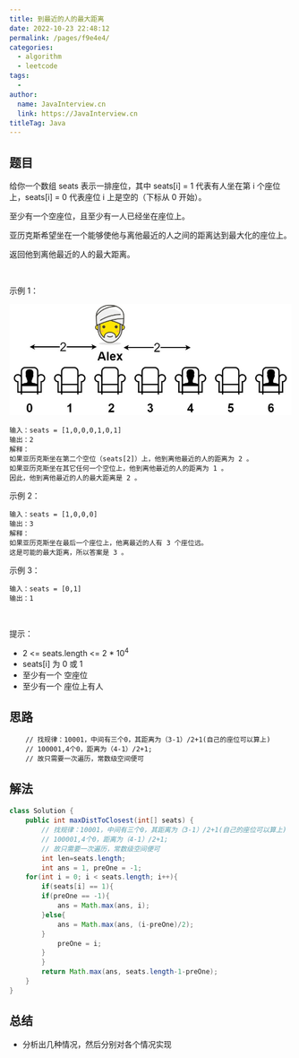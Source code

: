 ```yaml
---
title: 到最近的人的最大距离
date: 2022-10-23 22:48:12
permalink: /pages/f9e4e4/
categories:
  - algorithm
  - leetcode
tags:
  - 
author: 
  name: JavaInterview.cn
  link: https://JavaInterview.cn
titleTag: Java
---
```


## 题目

给你一个数组 seats 表示一排座位，其中 seats[i] = 1 代表有人坐在第 i 个座位上，seats[i] = 0 代表座位 i 上是空的（下标从 0 开始）。

至少有一个空座位，且至少有一人已经坐在座位上。

亚历克斯希望坐在一个能够使他与离他最近的人之间的距离达到最大化的座位上。

返回他到离他最近的人的最大距离。

 

示例 1：

![](../../../media/pictures/leetcode/distance.jpeg)

    输入：seats = [1,0,0,0,1,0,1]
    输出：2
    解释：
    如果亚历克斯坐在第二个空位（seats[2]）上，他到离他最近的人的距离为 2 。
    如果亚历克斯坐在其它任何一个空位上，他到离他最近的人的距离为 1 。
    因此，他到离他最近的人的最大距离是 2 。 
示例 2：

    输入：seats = [1,0,0,0]
    输出：3
    解释：
    如果亚历克斯坐在最后一个座位上，他离最近的人有 3 个座位远。
    这是可能的最大距离，所以答案是 3 。
示例 3：

    输入：seats = [0,1]
    输出：1
 

提示：

- 2 <= seats.length <= 2 * 10<sup>4</sup>
- seats[i] 为 0 或 1
- 至少有一个 空座位
- 至少有一个 座位上有人


## 思路

        // 找规律：10001，中间有三个0，其距离为（3-1）/2+1(自己的座位可以算上)
        // 100001,4个0，距离为（4-1）/2+1;
        // 故只需要一次遍历，常数级空间便可

## 解法
```java
class Solution {
    public int maxDistToClosest(int[] seats) {
        // 找规律：10001，中间有三个0，其距离为（3-1）/2+1(自己的座位可以算上)
        // 100001,4个0，距离为（4-1）/2+1;
        // 故只需要一次遍历，常数级空间便可
        int len=seats.length;
        int ans = 1, preOne = -1;
	for(int i = 0; i < seats.length; i++){
	    if(seats[i] == 1){
		if(preOne == -1){
		    ans = Math.max(ans, i);
		}else{
		    ans = Math.max(ans, (i-preOne)/2);
		}
	        preOne = i;
	    }
        }
        return Math.max(ans, seats.length-1-preOne);
    }
}
```

## 总结

- 分析出几种情况，然后分别对各个情况实现 
